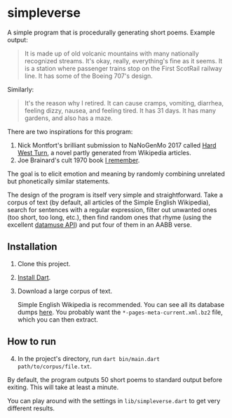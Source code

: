 # simpleverse

A simple program that is procedurally generating short poems. Example output:

> It is made up of old volcanic mountains with many nationally recognized streams.
> It's okay, really, everything's fine as it seems.
> It is a station where passenger trains stop on the First ScotRail railway line.
> It has some of the Boeing 707's design.

Similarly:

> It's the reason why I retired.
> It can cause cramps, vomiting, diarrhea, feeling dizzy, nausea, and feeling tired.
> It has 31 days.
> It has many gardens, and also has a maze.

There are two inspirations for this program:

1. Nick Montfort's brilliant submission to NaNoGenMo 2017 called [Hard West Turn](https://github.com/NaNoGenMo/2017/issues/119), a novel partly generated from Wikipedia articles.
2. Joe Brainard's cult 1970 book [I remember](https://www.goodreads.com/book/show/1058074.I_Remember).

The goal is to elicit emotion and meaning by randomly combining unrelated but phonetically similar statements.

The design of the program is itself very simple and straightforward. Take a corpus of text (by default, all articles of the Simple English Wikipedia), search for sentences with a regular expression, filter out unwanted ones (too short, too long, etc.), then find random ones that rhyme (using the excellent [datamuse API](https://www.datamuse.com/api/)) and put four of them in an AABB verse.

## Installation

1. Clone this project.
2. [Install Dart](https://www.dartlang.org/install).
3. Download a large corpus of text.

   Simple English Wikipedia is recommended. You can see all its database dumps [here](https://dumps.wikimedia.org/simplewiki/). You probably want the `*-pages-meta-current.xml.bz2` file, which you can then extract.

## How to run

4. In the project's directory, run `dart bin/main.dart path/to/corpus/file.txt`.

By default, the program outputs 50 short poems to standard output before exiting. This will take at least a minute.

You can play around with the settings in `lib/simpleverse.dart` to get very different results.

